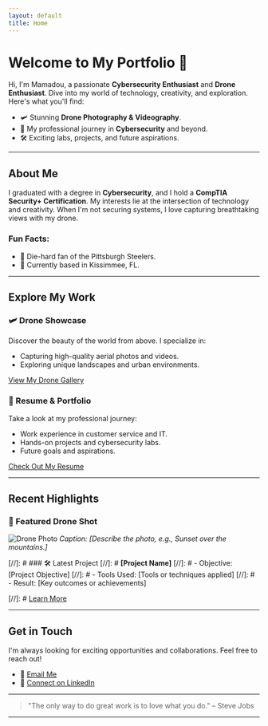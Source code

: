 ```yaml
---
layout: default
title: Home
---
```


# Welcome to My Portfolio 🌟

Hi, I'm Mamadou, a passionate **Cybersecurity Enthusiast** and **Drone Enthusiast**. Dive into my world of technology, creativity, and exploration. Here's what you'll find:

- 🛩️ Stunning **Drone Photography & Videography**.
- 💼 My professional journey in **Cybersecurity** and beyond.
- 🛠️ Exciting labs, projects, and future aspirations.

---

## About Me

I graduated with a degree in **Cybersecurity**, and I hold a **CompTIA Security+ Certification**. My interests lie at the intersection of technology and creativity. When I'm not securing systems, I love capturing breathtaking views with my drone.

### Fun Facts:
- 🏈 Die-hard fan of the Pittsburgh Steelers.
- 📍 Currently based in Kissimmee, FL.

---

## Explore My Work

### 🛩️ Drone Showcase
Discover the beauty of the world from above. I specialize in:
- Capturing high-quality aerial photos and videos.
- Exploring unique landscapes and urban environments.

[View My Drone Gallery](./DroneZone.md)

### 💼 Resume & Portfolio
Take a look at my professional journey:
- Work experience in customer service and IT.
- Hands-on projects and cybersecurity labs.
- Future goals and aspirations.

[Check Out My Resume](./resume.md)

---

## Recent Highlights

### 📸 Featured Drone Shot
![Drone Photo](https://via.placeholder.com/800x400 "Beautiful drone shot")
*Caption: [Describe the photo, e.g., Sunset over the mountains.]*

[//]: # ### 🛠️ Latest Project
[//]: # **[Project Name]**
[//]: # - Objective: [Project Objective]
[//]: # - Tools Used: [Tools or techniques applied]
[//]: # - Result: [Key outcomes or achievements]

[//]: # [Learn More](./projects.md)

---

## Get in Touch

I'm always looking for exciting opportunities and collaborations. Feel free to reach out!

- 📧 [Email Me](mailto:Contactme@mamadouseck.com)
- 🔗 [Connect on LinkedIn](https://www.linkedin.com/in/mamadou-l-seck)

---

> "The only way to do great work is to love what you do." – Steve Jobs

---

